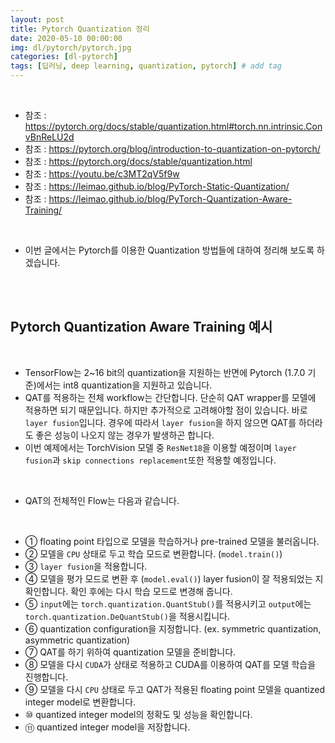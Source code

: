```yaml
---
layout: post
title: Pytorch Quantization 정리
date: 2020-05-10 00:00:00
img: dl/pytorch/pytorch.jpg
categories: [dl-pytorch] 
tags: [딥러닝, deep learning, quantization, pytorch] # add tag
---
```


<br>

- 참조 : https://pytorch.org/docs/stable/quantization.html#torch.nn.intrinsic.ConvBnReLU2d
- 참조 : https://pytorch.org/blog/introduction-to-quantization-on-pytorch/
- 참조 : https://pytorch.org/docs/stable/quantization.html
- 참조 : https://youtu.be/c3MT2qV5f9w
- 참조 : https://leimao.github.io/blog/PyTorch-Static-Quantization/
- 참조 : https://leimao.github.io/blog/PyTorch-Quantization-Aware-Training/

<br>

- 이번 글에서는 Pytorch를 이용한 Quantization 방법들에 대하여 정리해 보도록 하겠습니다.

<br>


<br>

## **Pytorch Quantization Aware Training 예시**

<br>

- TensorFlow는 2~16 bit의 quantization을 지원하는 반면에 Pytorch (1.7.0 기준)에서는 int8 quantization을 지원하고 있습니다.
- QAT를 적용하는 전체 workflow는 간단합니다. 단순히 QAT wrapper를 모델에 적용하면 되기 때문입니다. 하지만 추가적으로 고려해야할 점이 있습니다. 바로 `layer fusion`입니다. 경우에 따라서 `layer fusion`을 하지 않으면 QAT를 하더라도 좋은 성능이 나오지 않는 경우가 발생하곤 합니다.
- 이번 예제에서는 TorchVision 모델 중 `ResNet18`을 이용할 예정이며 `layer fusion`과 `skip connections replacement`또한 적용할 예정입니다.

<br>

- QAT의 전체적인 Flow는 다음과 같습니다.

<br>

- ① floating point 타입으로 모델을 학습하거나 pre-trained 모델을 불러옵니다.
- ② 모델을 `CPU` 상태로 두고 학습 모드로 변환합니다. (`model.train()`)
- ③ `layer fusion`을 적용합니다.
- ④ 모델을 평가 모드로 변환 후 (`model.eval()`) layer fusion이 잘 적용되었는 지 확인합니다. 확인 후에는 다시 학습 모드로 변경해 줍니다.
- ⑤ `input`에는 `torch.quantization.QuantStub()`를 적용시키고 `output`에는 `torch.quantization.DeQuantStub()`을 적용시킵니다.
- ⑥ quantization configuration을 지정합니다. (ex. symmetric quantization, asymmetric quantization)
- ⑦ QAT를 하기 위하여 quantization 모델을 준비합니다.
- ⑧ 모델을 다시 `CUDA`가 상태로 적용하고 CUDA를 이용하여 QAT를 모델 학습을 진행합니다.
- ⑨ 모델을 다시 `CPU` 상태로 두고 QAT가 적용된 floating point 모델을 quantized integer model로 변환합니다.
- ⑩ quantized integer model의 정확도 및 성능을 확인합니다.
- ⑪ quantized integer model을 저장합니다.